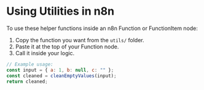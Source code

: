 # Using Utilities in n8n

To use these helper functions inside an n8n Function or FunctionItem node:

1. Copy the function you want from the `utils/` folder.
2. Paste it at the top of your Function node.
3. Call it inside your logic.

```javascript
// Example usage:
const input = { a: 1, b: null, c: "" };
const cleaned = cleanEmptyValues(input);
return cleaned;
```

